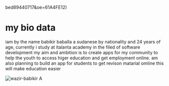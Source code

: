 bed89440717&oe=61A4FE12)

# my bio data

iam by the name babikir baballa a sudanese by nationality and 24 years of age,
currently i study at italanta academy in the filed of software development my
aim and ambition is to create apps for my community to help the youth to access
higer education and get employment online. am also planning to build an app for
students to get revison matarial omline this will make education easier

![wazir-babikir](https://scontent.fnbo10-1.fna.fbcdn.net/v/t1.18169-9/10653461_738822342866977_2750590146962414491_n.jpg?_nc_cat=111&ccb=1-5&_nc_sid=ba80b0&_nc_eui2=AeFOZsoq00DOJ3ssPBOcNXb857pof2J_CZTnumh_Yn8JlF0SQeRzoFApDJdUO_xobsHlJtHH77hpWrKf09fS622F&_nc_ohc=uczsCJuliXoAX-ThmYu&_nc_ht=scontent.fnbo10-1.fna&oh=59aa7c7ce53525467b06697e527ea623&oe=61C9555C)
A
